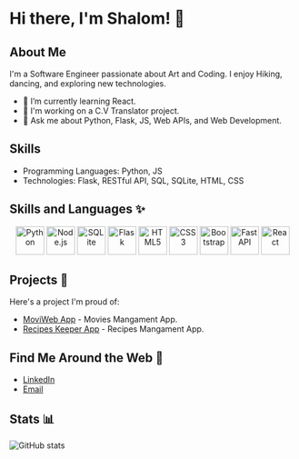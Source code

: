 

<!--
**shalomavi/shalomavi** is a ✨ _special_ ✨ repository because its `README.md` (this file) appears on your GitHub profile.

Here are some ideas to get you started:

- 🔭 I’m currently working on ...
- 🌱 I’m currently learning ...
- 👯 I’m looking to collaborate on ...
- 🤔 I’m looking for help with ...
- 💬 Ask me about ...
- 📫 How to reach me: ...
- 😄 Pronouns: ...
- ⚡ Fun fact: ...
-->
# Hi there, I'm Shalom! 👋

## About Me
I'm a Software Engineer passionate about Art and Coding. I enjoy Hiking, dancing, and exploring new technologies.

- 🌱 I’m currently learning React.
- 💼 I'm working on a C.V Translator project.
- 💬 Ask me about Python, Flask, JS, Web APIs, and Web Development.

## Skills
- Programming Languages: Python, JS
- Technologies: Flask, RESTful API, SQL, SQLite, HTML, CSS

          
## Skills and Languages ✨
<p align="center">
  <img src="https://cdn.jsdelivr.net/gh/devicons/devicon/icons/python/python-original.svg" width="50" height="50" alt="Python" />
  <img src="https://cdn.jsdelivr.net/gh/devicons/devicon/icons/nodejs/nodejs-original.svg" width="50" height="50" alt="Node.js" />
  <img src="https://cdn.jsdelivr.net/gh/devicons/devicon/icons/sqlite/sqlite-original-wordmark.svg" width="50" height="50" alt="SQLite" />
  <img src="https://cdn.jsdelivr.net/gh/devicons/devicon/icons/flask/flask-original-wordmark.svg" width="50" height="50" alt="Flask" />
  <img src="https://cdn.jsdelivr.net/gh/devicons/devicon/icons/html5/html5-original.svg" width="50" height="50" alt="HTML5" />
  <img src="https://cdn.jsdelivr.net/gh/devicons/devicon/icons/css3/css3-original.svg" width="50" height="50" alt="CSS3" />
  <img src="https://cdn.jsdelivr.net/gh/devicons/devicon/icons/bootstrap/bootstrap-original.svg" width="50" height="50" alt="Bootstrap" />
  <img src="https://cdn.jsdelivr.net/gh/devicons/devicon/icons/fastapi/fastapi-original-wordmark.svg" width="50" height="50" alt="FastAPI" />
  <img src="https://cdn.jsdelivr.net/gh/devicons/devicon/icons/react/react-original.svg" width="50" height="50" alt="React" />
</p>


## Projects  🚀 
Here's a project I'm proud of:
- [MoviWeb App](https://github.com/shalomavi/moviweb_app) - Movies Mangament App.
- [Recipes Keeper App](https://github.com/shalomavi/recipes_app) - Recipes Mangament App.

## Find Me Around the Web  🔗 
- [LinkedIn](https://www.linkedin.com/in/shalom-avichail/)
- [Email](mailto:shalomavi3@gmail.com)
<!-- - [Twitter](Your Twitter Profile) -->
<!-- - [Portfolio/Blog](Your Portfolio/Blog) -->

## Stats 📊
![GitHub stats](https://github-readme-stats.vercel.app/api?username=shalomavi&show_icons=true&theme=radical)


